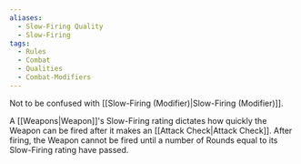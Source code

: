 ```yaml
---
aliases:
  - Slow-Firing Quality
  - Slow-Firing
tags:
  - Rules
  - Combat
  - Qualities
  - Combat-Modifiers
---
```

Not to be confused with [[Slow-Firing (Modifier)|Slow-Firing (Modifier)]].

A [[Weapons|Weapon]]'s Slow-Firing rating dictates how quickly the Weapon can be fired after it makes an [[Attack Check|Attack Check]]. After firing, the Weapon cannot be fired until a number of Rounds equal to its Slow-Firing rating have passed.